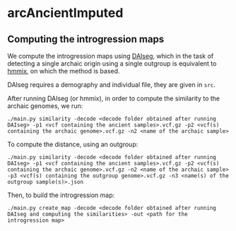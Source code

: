 # arcAncientImputed
## Computing the introgression maps

We compute the introgression maps using [DAIseg](https://github.com/LeoPlanche/DAIseg), which in the task of detecting a single archaic origin using a single outgroup is equivalent to [hmmix](https://github.com/LauritsSkov/Introgression-detection), on which the method is based.

DAIseg requires a demography and individual file, they are given in `src`. 

After running DAIseg (or hmmix), in order to compute the similarity to the archaic genomes, we run:

```
./main.py similarity -decode <decode folder obtained after running DAIseg> -p1 <vcf containing the ancient samples>.vcf.gz -p2 <vcf(s) containing the archaic genome>.vcf.gz -n2 <name of the archaic sample>
```

To compute the distance, using an outgroup:

```
./main.py similarity -decode <decode folder obtained after running DAIseg> -p1 <vcf containing the ancient samples>.vcf.gz -p2 <vcf(s) containing the archaic genome>.vcf.gz -n2 <name of the archaic sample> -p3 <vcf(s) containing the outgroup genome>.vcf.gz -n3 <name(s) of the outgroup sample(s)>.json
```

Then, to build the introgression map:

```
./main.py create_map -decode <decode folder obtained after running DAIseg and computing the similarities> -out <path for the introgression map>
```
